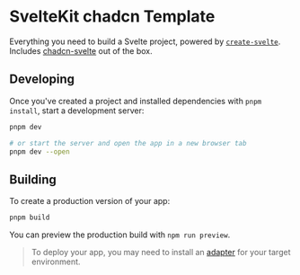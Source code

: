 # SvelteKit chadcn Template

Everything you need to build a Svelte project, powered by [`create-svelte`](https://github.com/sveltejs/kit/tree/main/packages/create-svelte). Includes [chadcn-svelte](https://www.shadcn-svelte.com/) out of the box.

## Developing

Once you've created a project and installed dependencies with `pnpm install`, start a development server:

```bash
pnpm dev

# or start the server and open the app in a new browser tab
pnpm dev --open
```

## Building

To create a production version of your app:

```bash
pnpm build
```

You can preview the production build with `npm run preview`.

> To deploy your app, you may need to install an [adapter](https://kit.svelte.dev/docs/adapters) for your target environment.
